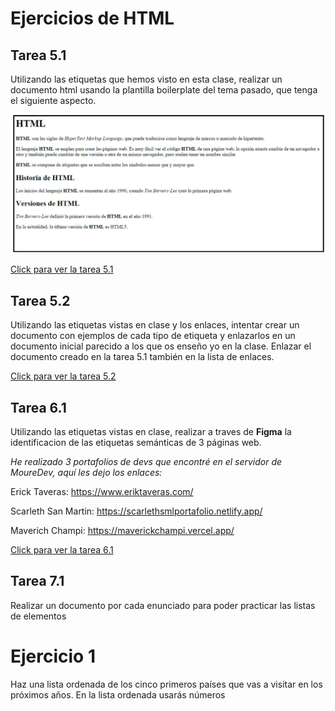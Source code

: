 # Ejercicios de HTML

## Tarea 5.1

Utilizando las etiquetas que hemos visto en esta clase,
realizar un documento html usando la plantilla boilerplate del
tema pasado, que tenga el siguiente aspecto.

![Tarea 5.1](pictures/Captura%20de%20pantalla%202025-04-21%20161009.png)

[Click para ver la tarea 5.1](https://github.com/Ernott/ernott-html-ejercicios/tree/main/archivos_ejercicios/tarea5_1)

## Tarea 5.2

Utilizando las etiquetas vistas en clase y los enlaces, intentar
crear un documento con ejemplos de cada tipo de etiqueta y
enlazarlos en un documento inicial parecido a los que os
enseño yo en la clase. Enlazar el documento creado en la
tarea 5.1 también en la lista de enlaces.

[Click para ver la tarea 5.2](https://github.com/Ernott/ernott-html-ejercicios/tree/main/archivos_ejercicios/tarea5_2)

## Tarea 6.1

Utilizando las etiquetas vistas en clase, realizar a traves de **Figma** la identificacion de las etiquetas semánticas de 3 páginas web.

_He realizado 3 portafolios de devs que encontré en el servidor de MoureDev, aquí les dejo los enlaces:_

Erick Taveras: https://www.eriktaveras.com/

Scarleth San Martin: https://scarlethsmlportafolio.netlify.app/

Maverich Champi: https://maverickchampi.vercel.app/

[Click para ver la tarea 6.1](https://www.figma.com/design/q3PiYhVbnxCML30SxCC3v4/Tarea6_1?node-id=0-1&t=iyMjHibTL6xk6184-1)

## Tarea 7.1

Realizar un documento por cada enunciado para poder practicar las listas de elementos

# Ejercicio 1

Haz una lista ordenada de los cinco primeros países que vas a visitar en los próximos años. En la lista ordenada usarás números
